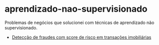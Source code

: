 # aprendizado-nao-supervisionado
Problemas de negócios que solucionei com técnicas de aprendizado não supervisionado.

- <a href="https://github.com/cwaltrick/aprendizado-nao-supervisionado/blob/main/deteccao_fraude_e_score_de_risco.ipynb">Detecção de fraudes com score de risco em transações imobiliárias</a>

